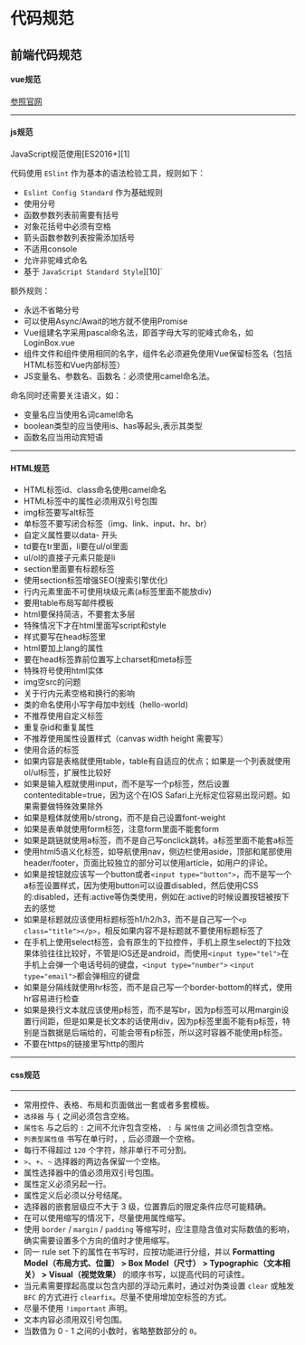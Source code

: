 # 代码规范

## 前端代码规范

#### vue规范

[参照官网](https://cn.vuejs.org/v2/style-guide/index.html)

------

#### js规范

JavaScript规范使用[ES2016+][1]

代码使用 `ESlint` 作为基本的语法检验工具，规则如下：

- `Eslint Config Standard` 作为基础规则
- 使用分号
- 函数参数列表前需要有括号
- 对象花括号中必须有空格
- 箭头函数参数列表按需添加括号
- 不适用console
- 允许非驼峰式命名
- 基于 `JavaScript Standard Style`][10]`

额外规则：

- 永远不省略分号
- 可以使用Async/Await的地方就不使用Promise
- Vue组建名字采用pascal命名法，即首字母大写的驼峰式命名，如LoginBox.vue
- 组件文件和组件使用相同的名字，组件名必须避免使用Vue保留标签名（包括HTML标签和Vue内部标签）
- JS变量名、参数名、函数名：必须使用camel命名法。

命名同时还需要关注语义，如：

- 变量名应当使用名词camel命名
- boolean类型的应当使用is、has等起头,表示其类型
- 函数名应当用动宾短语

------

#### HTML规范

- HTML标签id、class命名使用camel命名
- HTML标签中的属性必须用双引号包围
- img标签要写alt标签
- 单标签不要写闭合标签（img、link、input、hr、br）
- 自定义属性要以data- 开头
- td要在tr里面，li要在ul/ol里面
- ul/ol的直接子元素只能是li
- section里面要有标题标签
- 使用section标签增强SEO(搜索引擎优化)
- 行内元素里面不可使用块级元素(a标签里面不能放div)
- 要用table布局写邮件模板
- html要保持简洁，不要套太多层
- 特殊情况下才在html里面写script和style
- 样式要写在head标签里
- html要加上lang的属性
- 要在head标签靠前位置写上charset和meta标签
- 特殊符号使用html实体
- img空src的问题
- 关于行内元素空格和换行的影响
- 类的命名使用小写字母加中划线（hello-world)
- 不推荐使用自定义标签
- 重复杂id和重复属性
- 不推荐使用属性设置样式（canvas width height 需要写）
- 使用合适的标签
- 如果内容是表格就使用table，table有自适应的优点；如果是一个列表就使用ol/ul标签，扩展性比较好
- 如果是输入框就使用input，而不是写一个p标签，然后设置contenteditable=true，因为这个在IOS Safari上光标定位容易出现问题。如果需要做特殊效果除外
- 如果是粗体就使用b/strong，而不是自己设置font-weight
- 如果是表单就使用form标签，注意form里面不能套form
- 如果是跳链就使用a标签，而不是自己写onclick跳转。a标签里面不能套a标签
- 使用html5语义化标签，如导航使用nav，侧边栏使用aside，顶部和尾部使用header/footer，页面比较独立的部分可以使用article，如用户的评论。
- 如果是按钮就应该写一个button或者`<input type="button">`，而不是写一个a标签设置样式，因为使用button可以设置disabled，然后使用CSS的:disabled，还有:active等伪类使用，例如在:active的时候设置按钮被按下去的感觉
- 如果是标题就应该使用标题标签h1/h2/h3，而不是自己写一个`<p class="title"></p>`，相反如果内容不是标题就不要使用标题标签了
- 在手机上使用select标签，会有原生的下拉控件，手机上原生select的下拉效果体验往往比较好，不管是IOS还是android，而使用`<input type="tel">`在手机上会弹一个电话号码的键盘，`<input type="number">` `<input type="email">`都会弹相应的键盘
- 如果是分隔线就使用hr标签，而不是自己写一个border-bottom的样式，使用hr容易进行检查
- 如果是换行文本就应该使用p标签，而不是写br，因为p标签可以用margin设置行间距，但是如果是长文本的话使用div，因为p标签里面不能有p标签，特别是当数据是后端给的，可能会带有p标签，所以这时容器不能使用p标签。
- 不要在https的链接里写http的图片

------

#### css规范

------

- 常用控件、表格、布局和页面做出一套或者多套模板。
- `选择器` 与 `{` 之间必须包含空格。
- `属性名` 与之后的 `:` 之间不允许包含空格， `:` 与 `属性值` 之间必须包含空格。
- `列表型属性值` 书写在单行时，`,` 后必须跟一个空格。
- 每行不得超过 `120` 个字符，除非单行不可分割。
- `>`、`+`、`~` 选择器的两边各保留一个空格。
- 属性选择器中的值必须用双引号包围。
- 属性定义必须另起一行。
- 属性定义后必须以分号结尾。
- 选择器的嵌套层级应不大于 3 级，位置靠后的限定条件应尽可能精确。
- 在可以使用缩写的情况下，尽量使用属性缩写。
- 使用 `border` / `margin` / `padding` 等缩写时，应注意隐含值对实际数值的影响，确实需要设置多个方向的值时才使用缩写。
- 同一 rule set 下的属性在书写时，应按功能进行分组，并以 **Formatting Model（布局方式、位置） > Box Model（尺寸） > Typographic（文本相关） > Visual（视觉效果）** 的顺序书写，以提高代码的可读性。
- 当元素需要撑起高度以包含内部的浮动元素时，通过对伪类设置 `clear` 或触发 `BFC` 的方式进行 `clearfix`。尽量不使用增加空标签的方式。
- 尽量不使用 `!important` 声明。
- 文本内容必须用双引号包围。
- 当数值为 0 - 1 之间的小数时，省略整数部分的 `0`。